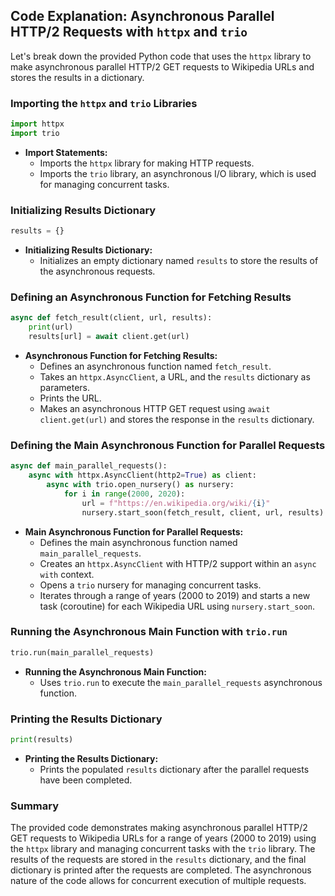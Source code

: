 ## Code Explanation: Asynchronous Parallel HTTP/2 Requests with `httpx` and `trio`

Let's break down the provided Python code that uses the `httpx` library to make asynchronous parallel HTTP/2 GET requests to Wikipedia URLs and stores the results in a dictionary.

### Importing the `httpx` and `trio` Libraries
```python
import httpx
import trio
```
- **Import Statements:**
  - Imports the `httpx` library for making HTTP requests.
  - Imports the `trio` library, an asynchronous I/O library, which is used for managing concurrent tasks.

### Initializing Results Dictionary
```python
results = {}
```
- **Initializing Results Dictionary:**
  - Initializes an empty dictionary named `results` to store the results of the asynchronous requests.

### Defining an Asynchronous Function for Fetching Results
```python
async def fetch_result(client, url, results):
    print(url)
    results[url] = await client.get(url)
```
- **Asynchronous Function for Fetching Results:**
  - Defines an asynchronous function named `fetch_result`.
  - Takes an `httpx.AsyncClient`, a URL, and the `results` dictionary as parameters.
  - Prints the URL.
  - Makes an asynchronous HTTP GET request using `await client.get(url)` and stores the response in the `results` dictionary.

### Defining the Main Asynchronous Function for Parallel Requests
```python
async def main_parallel_requests():
    async with httpx.AsyncClient(http2=True) as client:
        async with trio.open_nursery() as nursery:
            for i in range(2000, 2020):
                url = f"https://en.wikipedia.org/wiki/{i}"
                nursery.start_soon(fetch_result, client, url, results)
```
- **Main Asynchronous Function for Parallel Requests:**
  - Defines the main asynchronous function named `main_parallel_requests`.
  - Creates an `httpx.AsyncClient` with HTTP/2 support within an `async with` context.
  - Opens a `trio` nursery for managing concurrent tasks.
  - Iterates through a range of years (2000 to 2019) and starts a new task (coroutine) for each Wikipedia URL using `nursery.start_soon`.

### Running the Asynchronous Main Function with `trio.run`
```python
trio.run(main_parallel_requests)
```
- **Running the Asynchronous Main Function:**
  - Uses `trio.run` to execute the `main_parallel_requests` asynchronous function.

### Printing the Results Dictionary
```python
print(results)
```
- **Printing the Results Dictionary:**
  - Prints the populated `results` dictionary after the parallel requests have been completed.

### Summary
The provided code demonstrates making asynchronous parallel HTTP/2 GET requests to Wikipedia URLs for a range of years (2000 to 2019) using the `httpx` library and managing concurrent tasks with the `trio` library. The results of the requests are stored in the `results` dictionary, and the final dictionary is printed after the requests are completed. The asynchronous nature of the code allows for concurrent execution of multiple requests.
